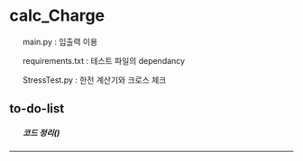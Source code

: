 # calc_Charge
<ul>main.py : 입출력 이용</ul>
<ul>requirements.txt : 테스트 파일의 dependancy</ul>
<ul>StressTest.py : 한전 계산기와 크로스 체크</ul>
<h2>to-do-list</h2>
<h5>
<ul>코드 정리()</ul>
<ul></ul>
</h5>
<hr>